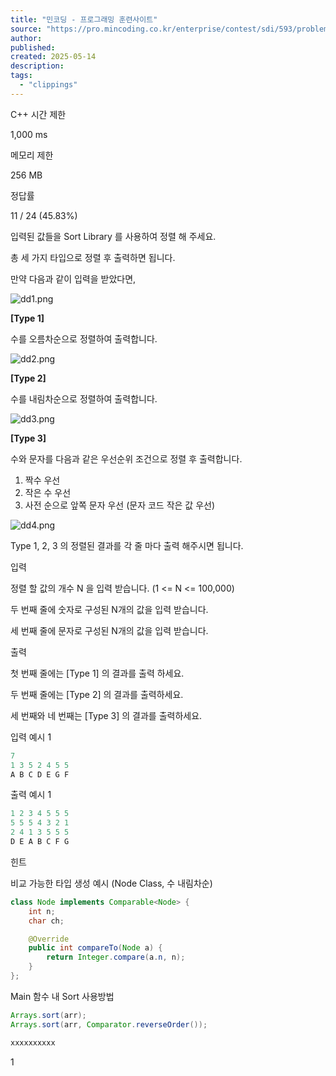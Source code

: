 ```yaml
---
title: "민코딩 - 프로그래밍 훈련사이트"
source: "https://pro.mincoding.co.kr/enterprise/contest/sdi/593/problem/14486"
author:
published:
created: 2025-05-14
description:
tags:
  - "clippings"
---
```

C++ 시간 제한

1,000 ms

메모리 제한

256 MB

정답률

11 / 24 (45.83%)

입력된 값들을 Sort Library 를 사용하여 정렬 해 주세요.

총 세 가지 타입으로 정렬 후 출력하면 됩니다.  

만약 다음과 같이 입력을 받았다면,

![dd1.png](https://pro.mincoding.co.kr/public/upload/3494508d9f.png)  

**\[Type 1\]**  

수를 오름차순으로 정렬하여 출력합니다.

![dd2.png](https://pro.mincoding.co.kr/public/upload/4f5b0a86e2.png)  

**\[Type 2\]**

수를 내림차순으로 정렬하여 출력합니다.

![dd3.png](https://pro.mincoding.co.kr/public/upload/2ed5d8694b.png)  

**\[Type 3\]**

수와 문자를 다음과 같은 우선순위 조건으로 정렬 후 출력합니다.

1. 짝수 우선
2. 작은 수 우선
3. 사전 순으로 앞쪽 문자 우선 (문자 코드 작은 값 우선)

![dd4.png](https://pro.mincoding.co.kr/public/upload/e48247bb01.png)  

Type 1, 2, 3 의 정렬된 결과를 각 줄 마다 출력 해주시면 됩니다.

입력

정렬 할 값의 개수 N 을 입력 받습니다. (1 <= N <= 100,000)

두 번째 줄에 숫자로 구성된 N개의 값을 입력 받습니다.

세 번째 줄에 문자로 구성된 N개의 값을 입력 받습니다.

출력

첫 번째 줄에는 \[Type 1\] 의 결과를 출력 하세요.

두 번째 줄에는 \[Type 2\] 의 결과를 출력하세요.

세 번째와 네 번째는 \[Type 3\] 의 결과를 출력하세요.

입력 예시 1

```java
7
1 3 5 2 4 5 5
A B C D E G F
```

출력 예시 1

```java
1 2 3 4 5 5 5 
5 5 5 4 3 2 1 
2 4 1 3 5 5 5 
D E A B C F G
```

힌트

비교 가능한 타입 생성 예시 (Node Class, 수 내림차순)

```java
class Node implements Comparable<Node> {
    int n;
    char ch;

    @Override
    public int compareTo(Node a) {
        return Integer.compare(a.n, n);    
    }
};
```

Main 함수 내 Sort 사용방법

```java
Arrays.sort(arr);
Arrays.sort(arr, Comparator.reverseOrder());
```

```java
xxxxxxxxxx
```

1

```java
​
```